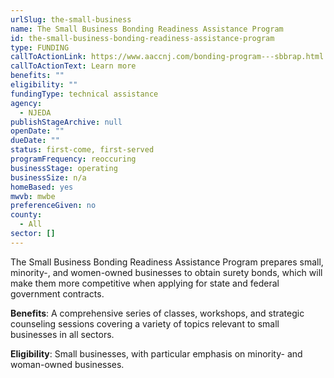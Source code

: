 ```yaml
---
urlSlug: the-small-business
name: The Small Business Bonding Readiness Assistance Program
id: the-small-business-bonding-readiness-assistance-program
type: FUNDING
callToActionLink: https://www.aaccnj.com/bonding-program---sbbrap.html
callToActionText: Learn more
benefits: ""
eligibility: ""
fundingType: technical assistance
agency:
  - NJEDA
publishStageArchive: null
openDate: ""
dueDate: ""
status: first-come, first-served
programFrequency: reoccuring
businessStage: operating
businessSize: n/a
homeBased: yes
mwvb: mwbe
preferenceGiven: no
county:
  - All
sector: []
---
```


The Small Business Bonding Readiness Assistance Program prepares small, minority-, and women-owned businesses to obtain surety bonds, which will make them more competitive when applying for state and federal government contracts.

**Benefits**: A comprehensive series of classes, workshops, and strategic counseling sessions covering a variety of topics relevant to small businesses in all sectors.

**Eligibility**: Small businesses, with particular emphasis on minority- and woman-owned businesses.
